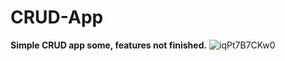 # CRUD-App
**Simple CRUD app some, features not finished.**
![iqPt7B7CKw0](https://user-images.githubusercontent.com/98963081/182198783-3ae10084-dd08-4d87-b61c-d7f5a9ebeab3.jpg)
